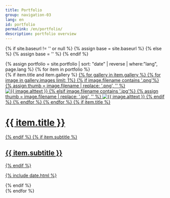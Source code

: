```yaml
---
title: Portfolio
group: navigation-03
lang: en
id: portfolio
permalink: /en/portfolio/
description: portfolio overview
---
```

<!-- <div class="filtering">
    <span class="filter" data-filter="all">Alle Anzeigen</span> &bull;
    <span class="filter" data-filter=".fractal">Fractal</span> &bull;
    <span class="filter" data-filter=".floral">Floral</span>
</div> -->

{% if site.baseurl != '' or null %}
    {% assign base = site.baseurl %}
{% else %}
    {% assign base = '' %}
{% endif %}

<div class="portfolio-wrapper" id="container">
    {% assign portfolio = site.portfolio | sort: "date" | reverse | where:"lang", page.lang %}
    {% for item in portfolio %}
        <div class="item-wrapper mix {{ item.category }}">
            {% if item.title and item.gallery %}
                <a href="{{ item.url | remove: '/index.html' | prepend: base }}">
                    {% for gallery in item.gallery %}
                        {% for image in gallery.images limit: 1%}
                            {% if image.filename contains '.png'%}
                                {% assign thumb = image.filename | replace: '.png', '' %}
                                <img src="{{ site.img_dir | prepend: base }}/{{ thumb | append: '-450x450.png' }}" alt="{{ image.alttext }}">
                            {% elsif image.filename contains '.jpg'%}
                                {% assign thumb = image.filename | replace: '.jpg', '' %}
                                <img src="{{ site.img_dir | prepend: base }}/{{ thumb | append: '-450x450.jpg' }}" alt="{{ image.alttext }}">
                            {% endif %}
                        {% endfor %}
                    {% endfor %}
                    {% if item.title %}
                        <h1>{{ item.title }}</h1>
                    {% endif %}
                    {% if item.subtitle %}
                        <h2 class="subtitle">{{ item.subtitle }}</h2>
                    {% endif %}
                        <p>{% include date.html %}</p>
                </a>
            {% endif %}
        </div>
    {% endfor %}
</div>
